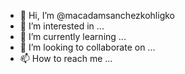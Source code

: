 - 👋 Hi, I’m @macadamsanchezkohligko
- 👀 I’m interested in ...
- 🌱 I’m currently learning ...
- 💞️ I’m looking to collaborate on ...
- 📫 How to reach me ...

<!---
macadamsanchezkohligko/macadamsanchezkohligko is a ✨ special ✨ repository because its `README.md` (this file) appears on your GitHub profile.
You can click the Preview link to take a look at your changes.
--->
